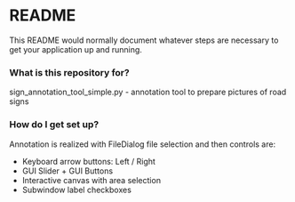# README #

This README would normally document whatever steps are necessary to get your application up and running.

### What is this repository for? ###

sign_annotation_tool_simple.py - annotation tool to prepare pictures of road signs

### How do I get set up? ###

Annotation is realized with FileDialog file selection and then controls are:
- Keyboard arrow buttons: Left / Right
- GUI Slider + GUI Buttons
- Interactive canvas with area selection
- Subwindow label checkboxes
